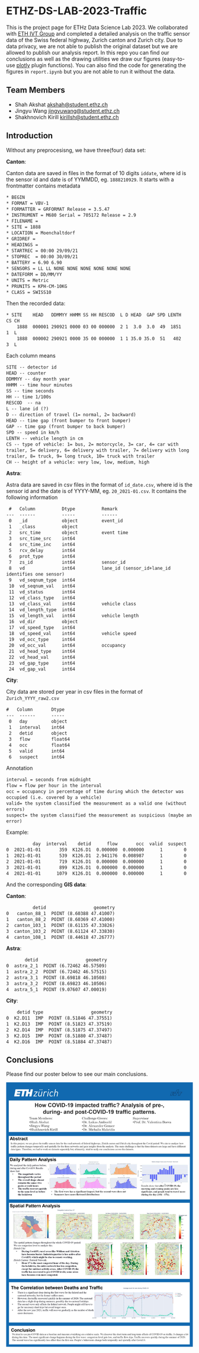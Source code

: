 # ETHZ-DS-LAB-2023-Traffic
This is the project page for ETHz Data Science Lab 2023. We collaborated with [ETH IVT Group](https://www.ivt.ethz.ch/en/) and completed a detailed analysis on the traffic sensor data of the Swiss federal highway, Zurich canton and Zurich city. Due to data privacy, we are not able to publish the original dataset but we are allowed to publish our analysis report. In this repo you can find our conclusions as well as the drawing utilities we draw our figures (easy-to-use [plotly](https://github.com/plotly/plotly.py) plugin functions). You can also find the code for generating the figures in `report.ipynb` but you are not able to run it without the data.

**Team Members**
---
- Shah Akshat [akshah@student.ethz.ch](mailto:akshah@student.ethz.ch)
- Jingyu Wang [jingyuwang@student.ethz.ch](mailto:jingyuwang@student.ethz.ch)
- Shakhnovich Kirill [kirillsh@student.ethz.ch](mailto:kirillsh@student.ethz.ch)

## Introduction

Without any preprocesisng, we have three(four) data set:

**Canton**:

Canton data are saved in files in the format of 10 digits `iddate`, where id is the sensor id and date is of YYMMDD, eg. `1888210929`. It starts with a frontmatter contains metadata

```
* BEGIN
* FORMAT = VBV-1
* FORMATTER = GRFORMAT Release = 3.5.47
* INSTRUMENT = M680 Serial = 705172 Release = 2.9
* FILENAME = 
* SITE = 1888
* LOCATION = Moenchaltdorf
* GRIDREF = 
* HEADINGS =         
* STARTREC = 00:00 29/09/21
* STOPREC  = 00:00 30/09/21
* BATTERY = 6.90 6.90 
* SENSORS = LL LL NONE NONE NONE NONE NONE NONE 
* DATEFORM = DD/MM/YY
* UNITS = Metric
* PRUNITS = KPH-CM-10KG
* CLASS = SWISS10
```

Then the recorded data:

```
* SITE    HEAD   DDMMYY HHMM SS HH RESCOD  L D HEAD  GAP SPD LENTH    CS CH
    1888  000001 290921 0000 03 00 000000  2 1  3.0  3.0  49  1851     1  L
    1888  000002 290921 0000 35 00 000000  1 1 35.0 35.0  51   402     3  L
```

Each column means
```
SITE -- detector id
HEAD -- counter
DDMMYY -- day month year
HHMM -- time hour minutes
SS -- time seconds 
HH -- time 1/100s
RESCOD  -- na
L -- lane id (?)
D -- direction of travel (1= normal, 2= backward)
HEAD -- time gap (front bumper to front bumper)
GAP -- time gap (front bumper to back bumper)
SPD -- speed in km/h
LENTH -- vehicle length in cm
CS -- type of vehicle: 1= bus, 2= motorcycle, 3= car, 4= car with trailer, 5= delivery, 6= delivery with trailer, 7= delivery with long trailer, 8= truck, 9= long truck, 10= truck with trailer
CH -- height of a vehicle: very low, low, medium, high
```

**Astra**:

Astra data are saved in csv files in the format of `id_date.csv`, where id is the sensor id and the date is of YYYY-MM, eg. `20_2021-01.csv`. It contains the following information

```shell
 #   Column          Dtype          Remark
---  ------          -----          ------
 0   _id             object         event_id
 1   _class          object         
 2   src_time        object         event time
 3   src_time_src    int64 
 4   src_time_inc    int64 
 5   rcv_delay       int64          
 6   prot_type       int64 
 7   zs_id           int64          sensor_id
 8   vd              int64          lane_id (sensor_id+lane_id identifies one sensor)
 9   vd_seqnum_type  int64 
 10  vd_seqnum_val   int64 
 11  vd_status       int64 
 12  vd_class_type   int64 
 13  vd_class_val    int64          vehicle class
 14  vd_length_type  int64 
 15  vd_length_val   int64          vehicle length
 16  vd_dir          object
 17  vd_speed_type   int64 
 18  vd_speed_val    int64          vehicle speed
 19  vd_occ_type     int64 
 20  vd_occ_val      int64          occupancy
 21  vd_head_type    int64 
 22  vd_head_val     int64 
 23  vd_gap_type     int64 
 24  vd_gap_val      int64 
```

**City**:

City data are stored per year in csv files in the format of `Zurich_YYYY_raw2.csv`


```
#   Column       Dtype  
---  ------      -----  
 0   day         object 
 1   interval    int64  
 2   detid       object 
 3   flow        float64
 4   occ         float64
 5   valid       int64  
 6   suspect     int64
```

Annotation
```
interval = seconds from midnight
flow = flow per hour in the interval
occ = occupancy in percentage of time during which the detector was occupied (i.e. covered by a vehicle)
valid= the system classified the measurement as a valid one (without errors)
suspect= the system classified the measurement as suspicious (maybe an error)
```

Example:
```
          day  interval    detid      flow       occ  valid  suspect
0  2021-01-01       359  K126.D1  0.000000  0.000000      1        0
1  2021-01-01       539  K126.D1  2.941176  0.008987      1        0
2  2021-01-01       719  K126.D1  0.000000  0.000000      1        0
3  2021-01-01       899  K126.D1  0.000000  0.000000      1        0
4  2021-01-01      1079  K126.D1  0.000000  0.000000      1        0
```

And the corresponding **GIS data**:

**Canton**:

```
          detid                  geometry
0   canton_88_1  POINT (8.60388 47.41007)
1   canton_88_2  POINT (8.60369 47.41000)
2  canton_103_1  POINT (8.61135 47.33826)
3  canton_103_2  POINT (8.61124 47.33830)
4  canton_108_1  POINT (8.44618 47.26777)
```

**Astra**:

```
       detid                  geometry
0  astra_2_1  POINT (6.72462 46.57509)
1  astra_2_2  POINT (6.72462 46.57515)
2  astra_3_1  POINT (8.69818 46.10508)
3  astra_3_2  POINT (8.69823 46.10506)
4  astra_5_1  POINT (9.07607 47.00019)
```

**City**:

```
    detid type                  geometry
0  K2.D11  IMP  POINT (8.51846 47.37551)
1  K2.D13  IMP  POINT (8.51823 47.37519)
2  K2.D14  IMP  POINT (8.51875 47.37497)
3  K2.D15  IMP  POINT (8.51880 47.37487)
4  K2.D16  IMP  POINT (8.51884 47.37487)
```

## Conclusions

Please find our poster below to see our main conclusions.

![](res/poster.jpg)